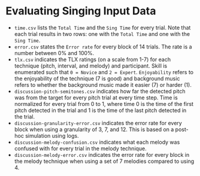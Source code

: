 # Evaluating Singing Input Data

-   `time.csv` lists the `Total Time` and the `Sing Time` for every trial.
    Note that each trial results in two rows: one with the `Total Time` and one
    with the `Sing Time`.
-   `error.csv` states the `Error rate` for every block of 14 trials. The rate
    is a number between 0% and 100%.
-   `tlx.csv` indicates the TLX ratings (on a scale from 1-7) for each
    technique (pitch, interval, and melody) and participant. Skill is enumerated
    such that `0 = Novice` and `2 = Expert`. `Enjoyability` refers to the
    enjoyability of the technique (7 is good) and background music refers to
    whether the background music made it easier (7) or harder (1).
-   `discussion-pitch-semitones.csv` indicates how far the detected pitch was
    from the target for every pitch trial at every time step. Time is normalized
    for every trial from 0 to 1, where time 0 is the time of the first pitch
    detected in the trial and 1 is the time of the last pitch detected in the
    trial.
-   `discussion-granularity-error.csv` indicates the error rate for every
    block when using a granularity of 3, 7, and 12. This is based on a post-hoc
    simulation using logs.
-   `discussion-melody-confusion.csv` indicates what each melody was confused
    with for every trial in the melody technique.
-   `discussion-melody-error.csv` indicates the error rate for every block
    in the melody technique when using a set of 7 melodies compared to using 4.
